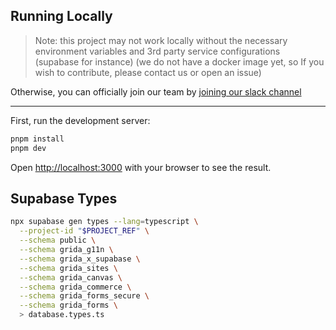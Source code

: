## Running Locally

> Note: this project may not work locally without the necessary environment variables and 3rd party service configurations (supabase for instance) (we do not have a docker image yet, so If you wish to contribute, please contact us or open an issue)

Otherwise, you can officially join our team by [joining our slack channel](https://grida.co/join-slack)

---

First, run the development server:

```bash
pnpm install
pnpm dev
```

Open [http://localhost:3000](http://localhost:3000) with your browser to see the result.

## Supabase Types

```bash
npx supabase gen types --lang=typescript \
  --project-id "$PROJECT_REF" \
  --schema public \
  --schema grida_g11n \
  --schema grida_x_supabase \
  --schema grida_sites \
  --schema grida_canvas \
  --schema grida_commerce \
  --schema grida_forms_secure \
  --schema grida_forms \
  > database.types.ts
```
